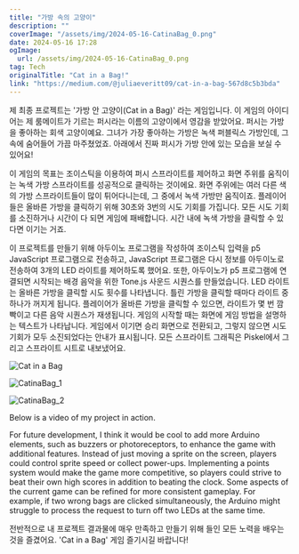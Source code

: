 ```yaml
---
title: "가방 속의 고양이"
description: ""
coverImage: "/assets/img/2024-05-16-CatinaBag_0.png"
date: 2024-05-16 17:28
ogImage: 
  url: /assets/img/2024-05-16-CatinaBag_0.png
tag: Tech
originalTitle: "Cat in a Bag!"
link: "https://medium.com/@juliaeveritt09/cat-in-a-bag-567d8c5b3bda"
---
```



제 최종 프로젝트는 '가방 안 고양이(Cat in a Bag)' 라는 게임입니다. 이 게임의 아이디어는 제 룸메이트가 기르는 퍼시라는 이름의 고양이에서 영감을 받았어요. 퍼시는 가방을 좋아하는 회색 고양이예요. 그녀가 가장 좋아하는 가방은 녹색 퍼블릭스 가방인데, 그 속에 숨어들어 가끔 마주쳤었죠. 아래에서 진짜 퍼시가 가방 안에 있는 모습을 보실 수 있어요!

이 게임의 목표는 조이스틱을 이용하여 퍼시 스프라이트를 제어하고 화면 주위를 움직이는 녹색 가방 스프라이트를 성공적으로 클릭하는 것이에요. 화면 주위에는 여러 다른 색의 가방 스프라이트들이 많이 튀어다니는데, 그 중에서 녹색 가방만 움직이죠. 플레이어들은 올바른 가방을 클릭하기 위해 30초와 3번의 시도 기회를 가집니다. 모든 시도 기회를 소진하거나 시간이 다 되면 게임에 패배합니다. 시간 내에 녹색 가방을 클릭할 수 있다면 이기는 거죠.

이 프로젝트를 만들기 위해 아두이노 프로그램을 작성하여 조이스틱 입력을 p5 JavaScript 프로그램으로 전송하고, JavaScript 프로그램은 다시 정보를 아두이노로 전송하여 3개의 LED 라이트를 제어하도록 했어요. 또한, 아두이노가 p5 프로그램에 연결되면 시작되는 배경 음악을 위한 Tone.js 사운드 시퀀스를 만들었습니다. LED 라이트는 올바른 가방을 클릭할 시도 횟수를 나타냅니다. 틀린 가방을 클릭할 때마다 라이트 중 하나가 꺼지게 됩니다. 플레이어가 올바른 가방을 클릭할 수 있으면, 라이트가 몇 번 깜빡이고 다른 음악 시퀀스가 재생됩니다. 게임의 시작할 때는 화면에 게임 방법을 설명하는 텍스트가 나타납니다. 게임에서 이기면 승리 화면으로 전환되고, 그렇지 않으면 시도 기회가 모두 소진되었다는 안내가 표시됩니다. 모든 스프라이트 그래픽은 Piskel에서 그리고 스프라이트 시트로 내보냈어요.

![Cat in a Bag](/assets/img/2024-05-16-CatinaBag_0.png)

<div class="content-ad"></div>


![CatinaBag_1](/assets/img/2024-05-16-CatinaBag_1.png)

![CatinaBag_2](/assets/img/2024-05-16-CatinaBag_2.png)

Below is a video of my project in action.

For future development, I think it would be cool to add more Arduino elements, such as buzzers or photoreceptors, to enhance the game with additional features. Instead of just moving a sprite on the screen, players could control sprite speed or collect power-ups. Implementing a points system would make the game more competitive, so players could strive to beat their own high scores in addition to beating the clock. Some aspects of the current game can be refined for more consistent gameplay. For example, if two wrong bags are clicked simultaneously, the Arduino might struggle to process the request to turn off two LEDs at the same time.


<div class="content-ad"></div>

전반적으로 내 프로젝트 결과물에 매우 만족하고 만들기 위해 들인 모든 노력을 배우는 것을 즐겼어요. 'Cat in a Bag' 게임 즐기시길 바랍니다!